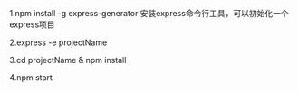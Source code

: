 1.npm install -g express-generator
  安装express命令行工具，可以初始化一个express项目

2.express -e projectName

3.cd projectName & npm install

4.npm start
